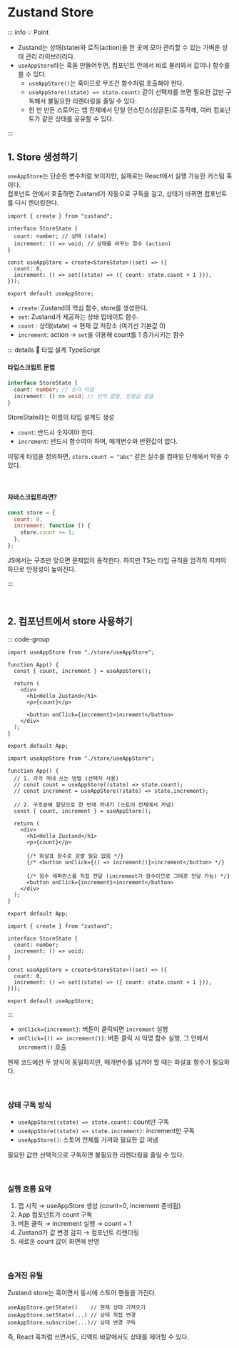 # Zustand Store

::: info 💡 Point

- Zustand는 상태(state)와 로직(action)을 한 곳에 모아 관리할 수 있는 가벼운 상태 관리 라이브러리다.
- `useAppStore`라는 훅을 만들어두면, 컴포넌트 안에서 바로 불러와서 값이나 함수를 쓸 수 있다.
  - `useAppStore()`는 훅이므로 무조건 함수처럼 호출해야 한다.
  - `useAppStore((state) => state.count)` 같이 선택자를 쓰면 필요한 값만 구독해서 불필요한 리렌더링을 줄일 수 있다.
  - 한 번 만든 스토어는 앱 전체에서 단일 인스턴스(싱글톤)로 동작해, 여러 컴포넌트가 같은 상태를 공유할 수 있다.

:::

## 1. Store 생성하기

`useAppStore`는 단순한 변수처럼 보이지만, 실제로는 React에서 실행 가능한 커스텀 훅이다.  
컴포넌트 안에서 호출하면 Zustand가 자동으로 구독을 걸고, 상태가 바뀌면 컴포넌트를 다시 렌더링한다.

```tsx
import { create } from "zustand";

interface StoreState {
  count: number; // 상태 (state)
  increment: () => void; // 상태를 바꾸는 함수 (action)
}

const useAppStore = create<StoreState>((set) => ({
  count: 0,
  increment: () => set((state) => ({ count: state.count + 1 })),
}));

export default useAppStore;
```

- `create`: Zustand의 핵심 함수, store를 생성한다.
- `set`: Zustand가 제공하는 상태 업데이트 함수.
- `count` : 상태(state) → 현재 값 저장소 (여기선 기본값 0)
- `increment`: action → `set`을 이용해 count를 1 증가시키는 함수

::: details 🧩 타입 설계 TypeScript

#### 타입스크립트 문법

```ts
interface StoreState {
  count: number; // 숫자 타입
  increment: () => void; // 인자 없음, 반환값 없음
}
```

StoreState라는 이름의 타입 설계도 생성

- `count`: 반드시 숫자여야 한다.
- `increment`: 반드시 함수여야 하며, 매개변수와 반환값이 없다.

이렇게 타입을 정의하면, `store.count = "abc"` 같은 실수를 컴파일 단계에서 막을 수 있다.

<br>

#### 자바스크립트라면?

```js
const store = {
  count: 0,
  increment: function () {
    store.count += 1;
  },
};
```

JS에서는 구조만 맞으면 문제없이 동작한다. 하지만 TS는 타입 규칙을 엄격히 지켜야 하므로 안정성이 높아진다.

:::

<br>

## 2. 컴포넌트에서 store 사용하기

::: code-group

```tsx [App.tsx]
import useAppStore from "./store/useAppStore";

function App() {
  const { count, increment } = useAppStore();

  return (
    <div>
      <h1>Hello Zustand</h1>
      <p>{count}</p>

      <button onClick={increment}>increment</button>
    </div>
  );
}

export default App;
```

```tsx [🔍 App.tsx]
import useAppStore from "./store/useAppStore";

function App() {
  // 1. 각각 꺼내 쓰는 방법 (선택자 사용)
  // const count = useAppStore((state) => state.count);
  // const increment = useAppStore((state) => state.increment);

  // 2. 구조분해 할당으로 한 번에 꺼내기 (스토어 전체에서 꺼냄)
  const { count, increment } = useAppStore();

  return (
    <div>
      <h1>Hello Zustand</h1>
      <p>{count}</p>

      {/* 화살표 함수로 감쌀 필요 없음 */}
      {/* <button onClick={() => increment()}>increment</button> */}

      {/* 함수 레퍼런스를 직접 전달 (increment가 함수이므로 그대로 전달 가능) */}
      <button onClick={increment}>increment</button>
    </div>
  );
}

export default App;
```

```tsx [useAppStore.tsx]
import { create } from "zustand";

interface StoreState {
  count: number;
  increment: () => void;
}

const useAppStore = create<StoreState>((set) => ({
  count: 0,
  increment: () => set((state) => ({ count: state.count + 1 })),
}));

export default useAppStore;
```

:::

- `onClick={increment}`: 버튼이 클릭되면 `increment` 실행
- `onClick={() => increment()}`: 버튼 클릭 시 익명 함수 실행, 그 안에서 `increment()` 호출

현재 코드에선 두 방식이 동일하지만, 매개변수를 넘겨야 할 때는 화살표 함수가 필요하다.

<br>

### 상태 구독 방식

- `useAppStore((state) => state.count)`: count만 구독
- `useAppStore((state) => state.increment)`: increment만 구독
- `useAppStore()`: 스토어 전체를 가져와 필요한 값 꺼냄

필요한 값만 선택적으로 구독하면 불필요한 리렌더링을 줄일 수 있다.

<br>

### 실행 흐름 요약

1. 앱 시작 → useAppStore 생성 (count=0, increment 준비됨)
2. App 컴포넌트가 count 구독
3. 버튼 클릭 → increment 실행 → count + 1
4. Zustand가 값 변경 감지 → 컴포넌트 리렌더링
5. 새로운 count 값이 화면에 반영

<br>

### 숨겨진 유틸

Zustand store는 훅이면서 동시에 스토어 핸들을 가진다.

```tsx
useAppStore.getState()    // 현재 상태 가져오기
useAppStore.setState(...) // 상태 직접 변경
useAppStore.subscribe(...)// 상태 변경 구독
```

즉, React 훅처럼 쓰면서도, 리액트 바깥에서도 상태를 제어할 수 있다.

<br>
